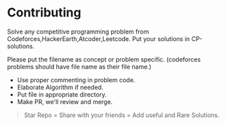 # Contributing
Solve any competitive programming problem from Codeforces,HackerEarth,Atcoder,Leetcode. Put your solutions in CP-solutions.


Please put the filename as concept or problem specific. (codeforces problems should have file name as their file name.)

- Use proper commenting in problem code.
- Elaborate Algorithm if needed.
- Put file in appropriate directory.
- Make PR, we'll review and merge.

> Star Repo = Share with your friends = Add useful and Rare Solutions.

